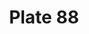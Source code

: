 ---
pid: '88'
an: '7'
title: Plate 88
rev_year: 
_date: 15 January 1798
caption: Tournure d'un jeune homme.
translation: Young man's outfit
student: Brontë Hebdon
keywords: 
permalink: /plates/88/
layout: plate-page
---